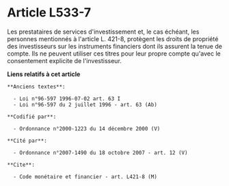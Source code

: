 # Article L533-7

Les prestataires de services d'investissement et, le cas échéant, les personnes mentionnés à l'article L. 421-8, protègent
les droits de propriété des investisseurs sur les instruments financiers dont ils assurent la tenue de compte. Ils ne peuvent
utiliser ces titres pour leur propre compte qu'avec le consentement explicite de l'investisseur.

**Liens relatifs à cet article**

	**Anciens textes**:

	  - Loi n°96-597 1996-07-02 art. 63 I
	  - Loi n°96-597 du 2 juillet 1996 - art. 63 (Ab)

	**Codifié par**:

	  - Ordonnance n°2000-1223 du 14 décembre 2000 (V)

	**Cité par**:

	  - Ordonnance n°2007-1490 du 18 octobre 2007 - art. 12 (V)

	**Cite**:

	  - Code monétaire et financier - art. L421-8 (M)
